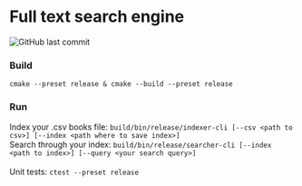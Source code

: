 # Full text search engine
![GitHub last commit](https://img.shields.io/github/last-commit/allenvox/full-text-search)<br>
### Build
`cmake --preset release & cmake --build --preset release`<br>
### Run
Index your .csv books file: `build/bin/release/indexer-cli [--csv <path to csv>] [--index <path where to save index>]`<br>
Search through your index: `build/bin/release/searcher-cli [--index <path to index>] [--query <your search query>]`<br>
<br>
Unit tests: `ctest --preset release`<br>
